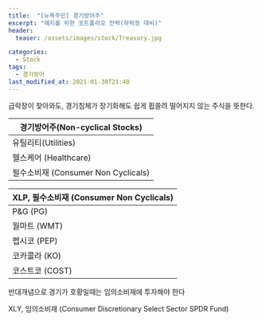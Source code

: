 ```yaml
---
title:  "[뉴욕주민] 경기방어주"
excerpt: "헤지를 위한 포트폴리오 전략(하락장 대비)"
header:
  teaser: /assets/images/stock/Treasury.jpg

categories:
  - Stock
tags:
  - 경기방어
last_modified_at: 2021-01-30T21:40
---
```


급락장이 찾아와도, 경기침체가 장기화해도 쉽게 휩쓸려 떨어지지 않는 주식을 뜻한다.


|	<center>경기방어주(Non-cyclical Stocks)</center>		|
| :------------------------------------------------------------	|
| 유틸리티(Utilities)						|
| 헬스케어 (Healthcare)					 	|
| 필수소비재 (Consumer Non Cyclicals)				|


|	<center>XLP, 필수소비재 (Consumer Non Cyclicals)</center>	|
| :------------------------------------------------------------	|
| P&G (PG)							|
| 월마트 (WMT)						 	|
| 펩시코 (PEP)							|
| 코카콜라 (KO)							|
| 코스트코 (COST)							|


반대개념으로 경기가 호황일때는 임의소비재에 투자해야 한다

XLY, 임의소비재 (Consumer Discretionary Select Sector SPDR Fund)

